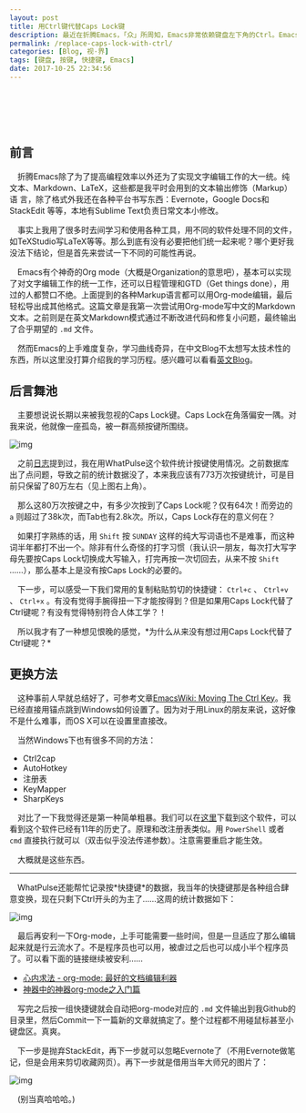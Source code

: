 ```yaml
---
layout: post
title: 用Ctrl键代替Caps Lock键
description: 最近在折腾Emacs，「众」所周知，Emacs非常依赖键盘左下角的Ctrl。Emacs许多教程的入门建议其中一条就是把Cap Locks键当做Ctrl用。我怎么就没有早点想到呢。
permalink: /replace-caps-lock-with-ctrl/
categories: [Blog, 视·界]
tags: [键盘, 按键, 快捷键, Emacs]
date: 2017-10-25 22:34:56
---
```



# 　


## 前言

　折腾Emacs除了为了提高编程效率以外还为了实现文字编辑工作的大一统。纯 文本、Markdown、LaTeX，这些都是我平时会用到的文本输出修饰（Markup）语 言，除了格式外我还在各种平台书写东西：Evernote，Google Docs和StackEdit 等等，本地有Sublime Text负责日常文本小修改。

　事实上我用了很多时去间学习和使用各种工具，用不同的软件处理不同的文件，如TeXStudio写LaTeX等等。那么到底有没有必要把他们统一起来呢？哪个更好我没法下结论，但是首先来尝试一下不同的可能性再说。

　Emacs有个神奇的Org mode（大概是Organization的意思吧），基本可以实现了对文字编辑工作的统一工作，还可以日程管理和GTD（Get things done），用过的人都赞口不绝。上面提到的各种Markup语言都可以用Org-mode编辑，最后轻松导出成其他格式。这篇文章是我第一次尝试用Org-mode写中文的Markdown文本。之前则是在英文Markdown模式通过不断改进代码和修复小问题，最终输出了合乎期望的 `.md` 文件。

　然而Emacs的上手难度复杂，学习曲线奇异，在中文Blog不太想写太技术性的东西，所以这里没打算介绍我的学习历程。感兴趣可以看看[英文Blog](https://en.dlyang.me)。


## 后言舞池

　主要想说说长期以来被我忽视的Caps Lock键。Caps Lock在角落偏安一隅。对我来说，他就像一座孤岛，被一群高频按键所围绕。

![img](http://lanternd.qiniudn.com/Pic4Post/replace-caps-lock-with-ctrl/what-pulse-caps-lock.png "WhatPulse!截图")

　之前[日志](file:///d:/whatpulse/)提到过，我在用WhatPulse这个软件统计按键使用情况。之前数据库出了点问题，导致之前的统计数据没了，本来我应该有773万次按键统计，可是目前只保留了80万左右（见上图右上角）。

　那么这80万次按键之中，有多少次按到了Caps Lock呢？仅有64次！而旁边的 `a` 则超过了38k次，而Tab也有2.8k次。所以，Caps Lock存在的意义何在？

　如果打字熟练的话，用 `Shift` 按 `SUNDAY` 这样的纯大写词语也不是难事，而这种词半年都打不出一个。除非有什么奇怪的打字习惯（我认识一朋友，每次打大写字母先要按Caps Lock切换成大写输入，打完再按一次切回去，从来不按 `Shift` ……），那么基本上是没有按Caps Lock的必要的。

　下一步，可以感受一下我们常用的复制粘贴剪切的快捷键： `Ctrl+c` 、 `Ctrl+v` 、 `Ctrl+x` 。有没有觉得手腕得扭一下才能按得到？但是如果用Caps Lock代替了Ctrl键呢？有没有觉得特别符合人体工学？！

　所以我才有了一种想见恨晚的感觉，\*为什么从来没有想过用Caps Lock代替了Ctrl键呢？\*


## 更换方法

　这种事前人早就总结好了，可参考文章[EmacsWiki: Moving The Ctrl Key](https://www.emacswiki.org/emacs/MovingTheCtrlKey#toc14)。我已经直接用锚点跳到Windows如何设置了。因为对于用Linux的朋友来说，这好像不是什么难事，而OS X可以在设置里直接改。

　当然Windows下也有很多不同的方法：

-   Ctrl2cap
-   AutoHotkey
-   注册表
-   KeyMapper
-   SharpKeys

　对比了一下我觉得还是第一种简单粗暴。我们可以在[这里](https://docs.microsoft.com/en-us/sysinternals/downloads/ctrl2cap)下载到这个软件，可以看到这个软件已经有11年的历史了。原理和改注册表类似。用 `PowerShell` 或者 `cmd` 直接执行就可以（双击似乎没法传递参数）。注意需要重启才能生效。

　大概就是这些东西。

---

　WhatPulse还能帮忙记录按\*快捷键\*的数据，我当年的快捷键那是各种组合肆意变换，现在只剩下Ctrl开头的为主了……这周的统计数据如下：

![img](http://lanternd.qiniudn.com/Pic4Post/replace-caps-lock-with-ctrl/what-pulse-key-combo.png "WhatPulse!截图 - 快捷键")

　最后再安利一下Org-mode，上手可能需要一些时间，但是一旦适应了那么编辑起来就是行云流水了。不是程序员也可以用，被虐过之后也可以成小半个程序员了。可以看下面的链接继续被安利……

-   [心内求法 - org-mode: 最好的文档编辑利器](http://www.cnblogs.com/holbrook/archive/2012/04/12/2444992.html#sec-1-2-3)
-   [神器中的神器org-mode之入门篇](https://my.oschina.net/klauszl/blog/261701)

　写完之后按一组快捷键就会自动把org-mode对应的 `.md` 文件输出到我Github的目录里，然后Commit一下一篇新的文章就搞定了。整个过程都不用碰鼠标甚至小键盘区。真爽。

　下一步是抛弃StackEdit，再下一步就可以忽略Evernote了（不用Evernote做笔记，但是会用来剪切收藏网页）。再下一步就是借用当年大师兄的图片了：

![img](http://lanternd.qiniudn.com/Pic4Post/replace-caps-lock-with-ctrl/emacs-hand.jpg "Emacs重度用户的未来")

　(别当真哈哈哈。)
